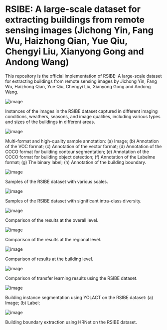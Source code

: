 # RSIBE: A large-scale dataset for extracting buildings from remote sensing images (Jichong Yin, Fang Wu, Haizhong Qian, Yue Qiu, Chengyi Liu, Xianyong Gong and Andong Wang)

This repository is the official implementation of RSIBE: A large-scale dataset for extracting buildings from remote sensing images by Jichong Yin, Fang Wu, Haizhong Qian, Yue Qiu, Chengyi Liu, Xianyong Gong and Andong Wang.

![image](https://user-images.githubusercontent.com/84856063/187148487-c1890f39-c939-48cb-9018-8df17ab02d03.png)

Instances of the images in the RSIBE dataset captured in different imaging conditions, weathers, seasons, and image qualities, including various types and sizes of the buildings in different areas.

![image](https://user-images.githubusercontent.com/84856063/187150912-4e9cbead-672f-4c4a-a484-742d1bb35716.png)

Multi-format and high-quality sample annotation: (a) Image; (b) Annotation of the VOC format; (c) Annotation of the vector format; (d) Annotation of the COCO format for building contour segmentation; (e) Annotation of the COCO format for building object detection; (f) Annotation of the Labelme format; (g) The binary label; (h) Annotation of the building boundary.

![image](https://user-images.githubusercontent.com/84856063/187149517-d9b5997a-ae88-4aa4-b3d2-cef0083fa462.png)

Samples of the RSIBE dataset with various scales.

![image](https://user-images.githubusercontent.com/84856063/187149673-2815dea2-61ce-4996-af25-2e1b3f21b062.png)

Samples of the RSIBE dataset with significant intra-class diversity.

![image](https://user-images.githubusercontent.com/84856063/187151091-5fe1204f-e0ef-4cb9-8ee5-acc52ad33e11.png)

Comparison of the results at the overall level.

![image](https://user-images.githubusercontent.com/84856063/187151211-2e918dd8-ccb5-49aa-830d-3af9c052178f.png)

Comparison of the results at the regional level.

![image](https://user-images.githubusercontent.com/84856063/187151298-4348ab4f-6e9b-4583-9de2-d89780a9ebe2.png)

Comparison of results at the building level.

![image](https://user-images.githubusercontent.com/84856063/187151401-b203b7c1-034d-4c34-8d83-bef7b53f4026.png)

Comparison of transfer learning results using the RSIBE dataset.

![image](https://user-images.githubusercontent.com/84856063/187151501-77e09d66-0b11-4142-85da-c92bbc9d8f86.png)

Building instance segmentation using YOLACT on the RSIBE dataset: (a) Image; (b) Label; 

![image](https://user-images.githubusercontent.com/84856063/187151647-86bc3aab-d5ec-4bbe-b233-d657053814c7.png)

Building boundary extraction using HRNet on the RSIBE dataset. 
